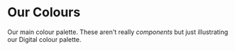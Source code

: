 # Our Colours

Our main colour palette. These aren't really *components* but just illustrating our Digital colour palette.
